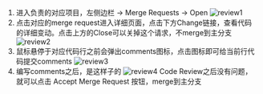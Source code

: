 1. 进入负责的对应项目，左侧边栏 -> Merge Requests -> Open
![review1](http://gitlab.iduoku.cn/QA/firstStation/raw/master/article-img/gitlab/review1.png)
2. 点击对应的merge request进入详细页面，点击下方Change链接，查看代码的详细变动。点击上方的Close可以关掉这个请求，不merge到主分支
![review2](http://gitlab.iduoku.cn/QA/firstStation/raw/master/article-img/gitlab/review2.png)
3. 鼠标悬停于对应代码行之前会弹出comments图标，点击图标即可给当前行代码提交comments
![review3](http://gitlab.iduoku.cn/QA/firstStation/raw/master/article-img/gitlab/review3.png)
4. 编写comments之后，是这样子的
![review4](http://gitlab.iduoku.cn/QA/firstStation/raw/master/article-img/gitlab/review4.png)
Code Review之后没有问题，就可以点击 Accept Merge Request 按钮，merge到主分支